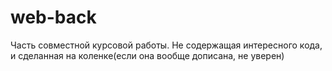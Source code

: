 # web-back
Часть совместной курсовой работы. Не содержащая интересного кода, и сделанная на коленке(если она вообще дописана, не уверен)

